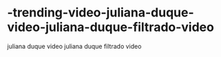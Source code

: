 # -trending-video-juliana-duque-video-juliana-duque-filtrado-video
juliana duque video  juliana duque filtrado video
